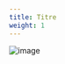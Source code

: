 ```yaml
---
title: Titre
weight: 1
---
```



![image](https://raw.githubusercontent.com/osunyorg/admin/refs/heads/main/app/assets/images/communication/blocks/templates/title.jpg)

```yaml {filename="Données Hugo"}

```